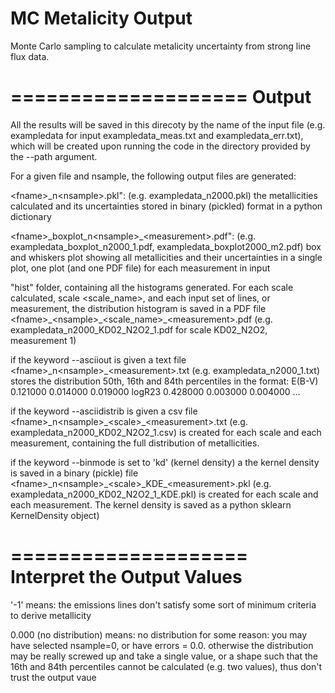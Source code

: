 MC Metalicity Output
====================

Monte Carlo sampling to calculate metalicity uncertainty from strong line flux data.

====================
Output
====================
All the results will be saved in this direcoty by the name of the input file (e.g. exampledata for input exampledata_meas.txt and exampledata_err.txt), which will be created upon running the code in the directory provided by the --path argument.

For a given file <fname> and nsample, the following output files are generated:

\<fname\>\_n\<nsample\>.pkl": (e.g. exampledata_n2000.pkl) the metallicities calculated and its uncertainties stored in binary (pickled) format in a python dictionary

\<fname\>\_boxplot\_n\<nsample\>\_\<measurement\>.pdf": (e.g. exampledata\_boxplot\_n2000\_1.pdf, exampledata_boxplot2000_m2.pdf) box and whiskers plot showing all metallicities and their uncertainties in a single plot, one plot (and one PDF file) for each measurement in input 

"hist" folder, containing all the histograms generated. For each scale calculated, scale <scale_name>, and each input set of lines, or measurement, the distribution histogram is saved in a PDF file \<fname\>\_\<nsample\>\_\<scale_name\>\_\<measurement\>.pdf (e.g. exampledata\_n2000\_KD02\_N2O2\_1.pdf for scale KD02_N2O2, measurement 1)

if the keyword --asciiout is given a text file \<fname\>\_n\<nsample\>\_\<measurement\>.txt (e.g. exampledata\_n2000\_1.txt) stores the distribution 50th, 16th and 84th percentiles in the format: 
E(B-V)	 0.121000	 0.014000	 0.019000
logR23	 0.428000	 0.003000	 0.004000
...

if the keyword --asciidistrib is given a csv file \<fname\>\_n\<nsample\>\_\<scale\>\_\<measurement\>.txt (e.g. exampledata\_n2000\_KD02\_N2O2\_1.csv) is created for each scale and each measurement, containing the full distribution of metallicities. 

if the keyword --binmode is set to 'kd' (kernel density) a the kernel density is saved in a binary (pickle) file \<fname\>\_n\<nsample\>\_\<scale\>\_KDE\_\<measurement\>.pkl (e.g. exampledata\_n2000\_KD02\_N2O2\_1\_KDE.pkl) is created for each scale and each measurement. The kernel density is saved as a python sklearn KernelDensity object)



====================
Interpret the Output Values
====================
 
'-1' means: the emissions lines don't satisfy some sort of minimum criteria to derive metallicity  

0.000 (no distribution) means: no distribution for some reason: you may have selected nsample=0, or have errors = 0.0. otherwise  the distribution may be really screwed up and take a single value, or a shape such that the 16th and 84th percentiles cannot be calculated (e.g. two values), thus don't trust the output vaue 
